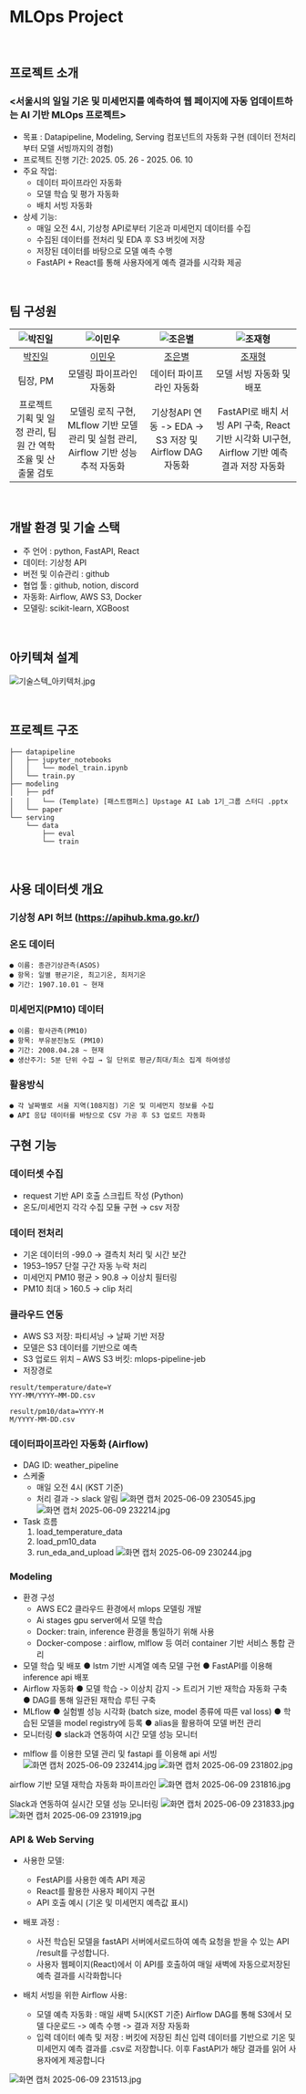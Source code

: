 # MLOps Project

<br>

## 프로젝트 소개
### <서울시의 일일 기온 및 미세먼지를 예측하여 웹 페이지에 자동 업데이트하는 AI 기반 MLOps 프로젝트>
-  목표 : Datapipeline, Modeling, Serving 컴포넌트의 자동화 구현 (데이터 전처리부터 모델 서빙까지의 경험)
-  프로젝트 진행 기간: 2025. 05. 26 - 2025. 06. 10
-  주요 작업:
    - 데이터 파이프라인 자동화
    - 모델 학습 및 평가 자동화
    - 배치 서빙 자동화
- 상세 기능:
    - 매일 오전 4시, 기상청 API로부터 기온과 미세먼지 데이터를 수집  
    - 수집된 데이터를 전처리 및 EDA 후 S3 버킷에 저장  
    - 저장된 데이터를 바탕으로 모델 예측 수행  
    - FastAPI + React를 통해 사용자에게 예측 결과를 시각화 제공

<br>

## 팀 구성원

| ![박진일](https://avatars.githubusercontent.com/u/156163982?v=4) | ![이민우](https://avatars.githubusercontent.com/u/156163982?v=4) | ![조은별](https://avatars.githubusercontent.com/u/156163982?v=4) | ![조재형](https://avatars.githubusercontent.com/u/156163982?v=4) |
| :--------------------------------------------------------------: | :--------------------------------------------------------------: | :--------------------------------------------------------------: | :--------------------------------------------------------------: |
|            [박진일](https://github.com/UpstageAILab)             |            [이민우](https://github.com/UpstageAILab)             |            [조은별](https://github.com/UpstageAILab)             |            [조재형](https://github.com/UpstageAILab)             |
|                            팀장, PM               |                            모델링 파이프라인 자동화         |                            데이터 파이프라인 자동화                  |                            모델 서빙 자동화 및 배포                           |
|               프로젝트 기획 및 일정 관리, 팀원 간 역학 조율 및 산출물 검토                |          모델링 로직 구현, MLflow 기반 모델 관리 및 실험 관리,  Airflow 기반 성능 추적 자동화           |     기상청API 연동 -> EDA -> S3 저장 및 Airflow DAG 자동화        |    FastAPI로 배치 서빙 API 구축, React 기반 시각화 UI구현, Airflow 기반 예측 결과 저장 자동화                |


<br>

## 개발 환경 및 기술 스택
- 주 언어 : python, FastAPI, React
- 데이터: 기상청 API
- 버전 및 이슈관리 : github
- 협업 툴 : github, notion, discord
- 자동화: Airflow, AWS S3, Docker
- 모델링: scikit-learn, XGBoost

<br>

## 아키텍쳐 설계
![기술스텍_아키텍처.jpg](attachment:ef02f979-cae7-40db-8c63-459f48ad309a:기술스텍_아키텍처.jpg)

<br>

## 프로젝트 구조
```
├── datapipeline
│   ├── jupyter_notebooks
│   │   └── model_train.ipynb
│   └── train.py
├── modeling
│   ├── pdf
│   │   └── (Template) [패스트캠퍼스] Upstage AI Lab 1기_그룹 스터디 .pptx
│   └── paper
└── serving
    └── data
        ├── eval
        └── train
```

<br>

## 사용 데이터셋 개요
### 기상청 API 허브 (https://apihub.kma.go.kr/)

### 온도 데이터
    ● 이름: 종관기상관측(ASOS)
    ● 항목: 일별 평균기온, 최고기온, 최저기온
    ● 기간: 1907.10.01 ~ 현재

### 미세먼지(PM10) 데이터
    ● 이름: 황사관측(PM10)
    ● 항목: 부유분진농도 (PM10)
    ● 기간: 2008.04.28 ~ 현재
    ● 생산주기: 5분 단위 수집 → 일 단위로 평균/최대/최소 집계 하여생성

### 활용방식
    ● 각 날짜별로 서울 지역(108지점) 기온 및 미세먼지 정보를 수집
    ● API 응답 데이터를 바탕으로 CSV 가공 후 S3 업로드 자동화


## 구현 기능
### 데이터셋 수집
- request 기반 API 호출 스크립트 작성 (Python)
- 온도/미세먼지 각각 수집 모듈 구현 → csv 저장

### 데이터 전처리
- 기온 데이터의 -99.0 → 결측치 처리 및 시간 보간
- 1953–1957 단절 구간 자동 누락 처리
- 미세먼지 PM10 평균 > 90.8 → 이상치 필터링
- PM10 최대 > 160.5 → clip 처리

### 클라우드 연동
- AWS S3 저장: 파티셔닝 → 날짜 기반 저장
- 모델은 S3 데이터를 기반으로 예측
- S3 업로드 위치
    – AWS S3 버킷: mlops-pipeline-jeb
- 저장경로
```
result/temperature/date=Y
YYY-MM/YYYY–MM-DD.csv

result/pm10/data=YYYY-M
M/YYYY-MM-DD.csv
```

### 데이터파이프라인 자동화 (Airflow)
- DAG ID: weather_pipeline
- 스케줄
    - 매일 오전 4시 (KST 기준)
    - 처리 결과 -> slack 알림
![화면 캡처 2025-06-09 230545.jpg](attachment:cc7aa7be-dbaf-4105-9fa0-d6c26daedda8:화면_캡처_2025-06-09_230545.jpg)
![화면 캡처 2025-06-09 232214.jpg](attachment:117adc75-016d-4b87-9d45-9a1c34a0f803:화면_캡처_2025-06-09_232214.jpg)
- Task 흐름
    1. load_temperature_data
    2. load_pm10_data
    3. run_eda_and_upload
![화면 캡처 2025-06-09 230244.jpg](attachment:18f6b08d-3c21-42a3-b034-3a281a455689:화면_캡처_2025-06-09_230244.jpg)


### Modeling
- 환경 구성
    - AWS EC2 클라우드 환경에서 mlops 모델링 개발
    - Ai stages gpu server에서 모델 학습
    - Docker: train, inference 환경을 통일하기 위해 사용
    - Docker-compose : airflow, mlflow 등 여러 container 기반 서비스 통합 관리
- 모델 학습 및 배포
    ● lstm 기반 시계열 예측 모델 구현
    ● FastAPI를 이용해 inference api 배포
- Airflow 자동화
    ● 모델 학습 -> 이상치 감지 -> 트리거 기반 재학습 자동화 구축
    ● DAG를 통해 일관된 재학습 루틴 구축
- MLflow
    ● 실험별 성능 시각화 (batch size, model 종류에 따른 val loss)
    ● 학습된 모델을 model registry에 등록
    ● alias을 활용하여 모델 버전 관리
- 모니터링
    ● slack과 연동하여 시간 모델 성능 모니터

* mlflow 를 이용한 모델 관리 및 fastapi 를 이용해 api 서빙
![화면 캡처 2025-06-09 232414.jpg](attachment:01ad19e6-3a11-4a70-a7d8-521470818fdc:화면_캡처_2025-06-09_232414.jpg)
![화면 캡처 2025-06-09 231802.jpg](attachment:146c6161-26b2-4734-94cd-d0070813487f:화면_캡처_2025-06-09_231802.jpg)

airflow 기반 모델 재학습 자동화
파이프라인
![화면 캡처 2025-06-09 231816.jpg](attachment:37ad2f5a-7b21-4aab-8bdc-6636958796ab:화면_캡처_2025-06-09_231816.jpg)

Slack과 연동하여 실시간 모델 성능 모니터링
![화면 캡처 2025-06-09 231833.jpg](attachment:05f92169-5135-4a96-8319-3389ac0a9b3e:화면_캡처_2025-06-09_231833.jpg)
![화면 캡처 2025-06-09 231919.jpg](attachment:9802dcbf-08bd-4ca1-b961-5bbb85404303:화면_캡처_2025-06-09_231919.jpg)

### API & Web Serving
- 사용한 모델:
    - FestAPI를 사용한 예측 API 제공
    - React를 활용한 사용자 페이지 구현
    - API 호출 예시 (기온 및 미세먼지 예측값 표시)
- 배포 과정 :
    - 사전 학습된 모델을 fastAPI 서버에서로드하여 예측 요청을 받을 수 있는 API /result를 구성합니다.
    - 사용자 웹페이지(React)에서 이 API를 호출하여 매일 새벽에 자동으로저장된 예측 결과를 시각화합니다

- 배치 서빙을 위한 Airflow 사용:
    - 모델 예측 자동화 : 매일 새벽 5시(KST 기준) Airflow DAG를 통해 S3에서 모델 다운로드 -> 예측 수행 -> 결과 저장 자동화
    - 입력 데이터 예측 및 저장 : 버킷에 저장된 최신 입력 데이터를 기반으로 기온 및 미세먼지 예측 결과를 .csv로 저장합니다.
                               이후 FastAPI가 해당 결과를 읽어 사용자에게 제공합니다

![화면 캡처 2025-06-09 231513.jpg](attachment:e2f71b02-2374-4f96-ab90-0e509717b544:화면_캡처_2025-06-09_231513.jpg)

<br>
